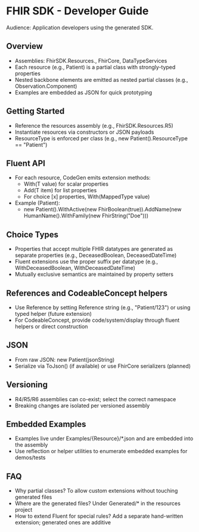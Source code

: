 # FHIR SDK - Developer Guide

Audience: Application developers using the generated SDK.

## Overview
- Assemblies: FhirSDK.Resources.<VER>, FhirCore, DataTypeServices
- Each resource (e.g., Patient) is a partial class with strongly-typed properties
- Nested backbone elements are emitted as nested partial classes (e.g., Observation.Component)
- Examples are embedded as JSON for quick prototyping

## Getting Started
- Reference the resources assembly (e.g., FhirSDK.Resources.R5)
- Instantiate resources via constructors or JSON payloads
- ResourceType is enforced per class (e.g., new Patient().ResourceType == "Patient")

## Fluent API
- For each resource, CodeGen emits extension methods:
  - With<Property>(T value) for scalar properties
  - Add<Property>(T item) for list properties
  - For choice [x] properties, With<PropertySuffix>(MappedType value)
- Example (Patient):
  - new Patient().WithActive(new FhirBoolean(true)).AddName(new HumanName().WithFamily(new FhirString("Doe")))

## Choice Types
- Properties that accept multiple FHIR datatypes are generated as separate properties (e.g., DeceasedBoolean, DeceasedDateTime)
- Fluent extensions use the proper suffix per datatype (e.g., WithDeceasedBoolean, WithDeceasedDateTime)
- Mutually exclusive semantics are maintained by property setters

## References and CodeableConcept helpers
- Use Reference by setting Reference string (e.g., "Patient/123") or using typed helper (future extension)
- For CodeableConcept, provide code/system/display through fluent helpers or direct construction

## JSON
- From raw JSON: new Patient(jsonString)
- Serialize via ToJson() (if available) or use FhirCore serializers (planned)

## Versioning
- R4/R5/R6 assemblies can co-exist; select the correct namespace
- Breaking changes are isolated per versioned assembly

## Embedded Examples
- Examples live under Examples/{Resource}/*.json and are embedded into the assembly
- Use reflection or helper utilities to enumerate embedded examples for demos/tests

## FAQ
- Why partial classes? To allow custom extensions without touching generated files
- Where are the generated files? Under Generated/* in the resources project
- How to extend Fluent for special rules? Add a separate hand-written extension; generated ones are additive

